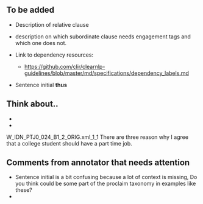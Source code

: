 ## To be added

- Description of relative clause
- description on which subordinate clause needs engagement tags and which one does not.

- Link to dependency resources:
  - https://github.com/clir/clearnlp-guidelines/blob/master/md/specifications/dependency_labels.md
- Sentence initial **thus**

## Think about..
- 
- 



W_IDN_PTJ0_024_B1_2_ORIG.xml_1_1	There <engmt class="monogloss">are</engmt> three reason why I agree that a college student should have a part time job.


## Comments from annotator that needs attention
- Sentence initial <thus> is a bit confusing because a lot of context is missing, Do you think <thus> could be some part of the proclaim taxonomy in examples like these?
- 
